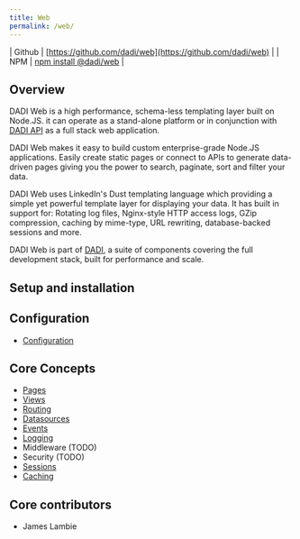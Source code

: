 ```yaml
---
title: Web
permalink: /web/
---
```


| Github   | [https://github.com/dadi/web](https://github.com/dadi/web) |
| NPM      | [npm install @dadi/web](https://www.npmjs.com/package/@dadi/web) |

## Overview

DADI Web is a high performance, schema-less templating layer built on Node.JS. it can operate as a stand-alone platform or in conjunction with [DADI API](https://github.com/dadi/api) as a full stack web application.

DADI Web makes it easy to build custom enterprise-grade Node.JS applications. Easily create static pages or connect to APIs to generate data-driven pages giving you the power to search, paginate, sort and filter your data.

DADI Web uses LinkedIn's Dust templating language which providing a simple yet powerful template layer for displaying your data. It has built in support for: Rotating log files, Nginx-style HTTP access logs, GZip compression, caching by mime-type, URL rewriting, database-backed sessions and more.

DADI Web is part of [DADI](https://github.com/dadi/), a suite of components covering the full development stack, built for performance and scale.

## Setup and installation

## Configuration

* [Configuration](./configuration.md)

## Core Concepts

* [Pages](./pages.md)
* [Views](./views.md)
* [Routing](./routing.md)
* [Datasources](./datasources.md)
* [Events](./events.md)
* [Logging](./logging.md)
* Middleware (TODO)
* Security (TODO)
* [Sessions](./sessions.md)
* [Caching](./caching.md)

## Core contributors

* James Lambie